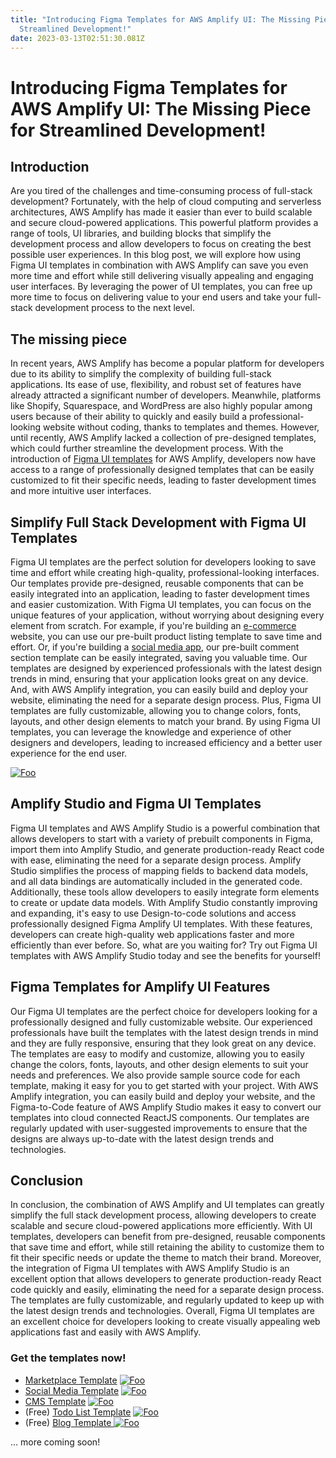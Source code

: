 ```yaml
---
title: "Introducing Figma Templates for AWS Amplify UI: The Missing Piece for
  Streamlined Development!"
date: 2023-03-13T02:51:30.081Z
---
```

# Introducing Figma Templates for AWS Amplify UI: The Missing Piece for Streamlined Development!

## Introduction 

Are you tired of the challenges and time-consuming process of full-stack development? Fortunately, with the help of cloud computing and serverless architectures, AWS Amplify has made it easier than ever to build scalable and secure cloud-powered applications. This powerful platform provides a range of tools, UI libraries, and building blocks that simplify the development process and allow developers to focus on creating the best possible user experiences. In this blog post, we will explore how using Figma UI templates in combination with AWS Amplify can save you even more time and effort while still delivering visually appealing and engaging user interfaces. By leveraging the power of UI templates, you can free up more time to focus on delivering value to your end users and take your full-stack development process to the next level. 

## The missing piece 

In recent years, AWS Amplify has become a popular platform for developers due to its ability to simplify the complexity of building full-stack applications. Its ease of use, flexibility, and robust set of features have already attracted a significant number of developers. Meanwhile, platforms like Shopify, Squarespace, and WordPress are also highly popular among users because of their ability to quickly and easily build a professional-looking website without coding, thanks to templates and themes. However, until recently, AWS Amplify lacked a collection of pre-designed templates, which could further streamline the development process. With the introduction of [Figma UI templates](https://amplifyui.com) for AWS Amplify, developers now have access to a range of professionally designed templates that can be easily customized to fit their specific needs, leading to faster development times and more intuitive user interfaces. 


## Simplify Full Stack Development with Figma UI Templates 

Figma UI templates are the perfect solution for developers looking to save time and effort while creating high-quality, professional-looking interfaces. Our templates provide pre-designed, reusable components that can be easily integrated into an application, leading to faster development times and easier customization. With Figma UI templates, you can focus on the unique features of your application, without worrying about designing every element from scratch. For example, if you're building an [e-commerce](https://www.amplifyui.com/templates/marketplace) website, you can use our pre-built product listing template to save time and effort. Or, if you're building a [social media app](https://www.amplifyui.com/templates/socialmedia), our pre-built comment section template can be easily integrated, saving you valuable time. Our templates are designed by experienced professionals with the latest design trends in mind, ensuring that your application looks great on any device. And, with AWS Amplify integration, you can easily build and deploy your website, eliminating the need for a separate design process. Plus, Figma UI templates are fully customizable, allowing you to change colors, fonts, layouts, and other design elements to match your brand. By using Figma UI templates, you can leverage the knowledge and experience of other designers and developers, leading to increased efficiency and a better user experience for the end user. 


[![Foo](https://blog.olliecodes.com/img/og-default-banner.png)](https://www.amplifyui.com/)

## Amplify Studio and Figma UI Templates 

Figma UI templates and AWS Amplify Studio is a powerful combination that allows developers to start with a variety of prebuilt components in Figma, import them into Amplify Studio, and generate production-ready React code with ease, eliminating the need for a separate design process. Amplify Studio simplifies the process of mapping fields to backend data models, and all data bindings are automatically included in the generated code. Additionally, these tools allow developers to easily integrate form elements to create or update data models. With Amplify Studio constantly improving and expanding, it's easy to use Design-to-code solutions and access professionally designed Figma Amplify UI templates. With these features, developers can create high-quality web applications faster and more efficiently than ever before. So, what are you waiting for? Try out Figma UI templates with AWS Amplify Studio today and see the benefits for yourself! 

## Figma Templates for Amplify UI Features 

Our Figma UI templates are the perfect choice for developers looking for a professionally designed and fully customizable website. Our experienced professionals have built the templates with the latest design trends in mind and they are fully responsive, ensuring that they look great on any device. The templates are easy to modify and customize, allowing you to easily change the colors, fonts, layouts, and other design elements to suit your needs and preferences. We also provide sample source code for each template, making it easy for you to get started with your project. With AWS Amplify integration, you can easily build and deploy your website, and the Figma-to-Code feature of AWS Amplify Studio makes it easy to convert our templates into cloud connected ReactJS components. Our templates are regularly updated with user-suggested improvements to ensure that the designs are always up-to-date with the latest design trends and technologies.

##  Conclusion 

In conclusion, the combination of AWS Amplify and UI templates can greatly simplify the full stack development process, allowing developers to create scalable and secure cloud-powered applications more efficiently. With UI templates, developers can benefit from pre-designed, reusable components that save time and effort, while still retaining the ability to customize them to fit their specific needs or update the theme to match their brand. Moreover, the integration of Figma UI templates with AWS Amplify Studio is an excellent option that allows developers to generate production-ready React code quickly and easily, eliminating the need for a separate design process. The templates are fully customizable, and regularly updated to keep up with the latest design trends and technologies. Overall, Figma UI templates are an excellent choice for developers looking to create visually appealing web applications fast and easily with AWS Amplify.

###  Get the templates now!

* [Marketplace Template](https://www.amplifyui.com/templates/marketplace)
[![Foo](https://www.amplifyui.com/image/marketplace-main.webp)](https://www.amplifyui.com/templates/marketplace)
* [S﻿ocial Media Template](https://www.amplifyui.com/templates/socialmedia)
[![Foo](https://www.amplifyui.com/image/socialmedia-main.webp)](https://www.amplifyui.com/templates/socialmedia)
* [C﻿MS Template](https://www.amplifyui.com/templates/cms)
[![Foo](https://www.amplifyui.com/image/cms-main.webp)](https://www.amplifyui.com/templates/cms)
* (Free) [T﻿odo List Template](https://www.amplifyui.com/templates/todo)
[![Foo](https://www.amplifyui.com/image/todo-main.webp)](https://www.amplifyui.com/templates/todo)
* (Free) [B﻿log Template ](https://www.amplifyui.com/templates/blog)
[![Foo](https://www.amplifyui.com/image/blog-main.webp)](https://www.amplifyui.com/templates/blog)

.﻿.. more coming soon!

